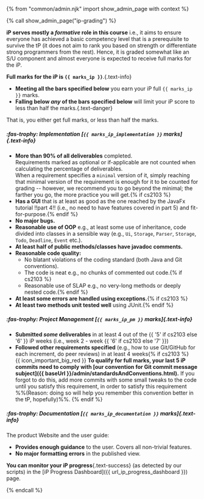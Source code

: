 {% from "common/admin.njk" import show_admin_page with context %}

{% call show_admin_page("ip-grading") %}
<div id="main">

<div id="title">

</div>
<div id="body">

**iP serves mostly a _formative_ role in this course** i.e., it aims to ensure everyone has achieved a basic competency level that is a prerequisite to survive the tP (it does not aim to rank you based on strength or differentiate strong programmers from the rest). Hence, it is graded somewhat like an S/U component and almost everyone is expected to receive full marks for the iP.

****Full marks for the iP is `{{ marks_ip }}`****.{.text-info}

* **Meeting all the bars specified below** you earn your iP full  `{{ marks_ip }}` marks.
* **Falling below _any_ of the bars specified below** will limit your iP score to less than half the marks.{.text-danger}

That is, you either get full marks, or less than half the marks.

<box>

##### :fas-trophy: Implementation [`{{ marks_ip_implementation }}` marks]{.text-info}

* **More than 90% of all deliverables** completed.<br>
    Requirements marked as <span class="badge rounded-pill bg-secondary">optional</span> or <span class="badge rounded-pill bg-secondary">if-applicable</span> are not counted when calculating the percentage of deliverables.<br>
    When a requirement specifies a `minimal` version of it, simply reaching that minimal version of the requirement is enough for it to be counted for grading -- however, we recommend you to go beyond the minimal; the farther you go, the more practice you will get.{% if cs2103 %}
* **Has a GUI** that is at least as good as the one reached by the JavaFx tutorial !!part 4!! (i.e., no need to have features covered in part 5) and <tooltip content="i.e., a user can use the chatbot via the GUI">fit-for-purpose</tooltip>.{% endif %}
* **No major bugs.**
* **Reasonable use of OOP** e.g., at least some use of inheritance, code divided into classes in a sensible way (e.g., `Ui`, `Storage`, `Parser`, `Storage`, `Todo`, `Deadline`, `Event` etc.).
* **At least half of public methods/classes have javadoc comments.**
* **Reasonable code quality:**
  * No blatant violations of the coding standard (both Java and Git conventions).
  * The code is neat e.g., no chunks of commented out code.{% if cs2103 %}
  * Reasonable use of SLAP e.g., no very-long methods or deeply nested code.{% endif %}
* **At least some errors are handled using exceptions.**{% if cs2103 %}
* **At least two methods unit tested well** using JUnit.{% endif %}
</box>
<div tags="m--cs2103 m--cs2113">
<box>

##### :fas-trophy: Project Management [`{{ marks_ip_pm }}` marks]{.text-info}

* **Submitted _some_ deliverables** in at least 4 out of the {{ '5' if cs2103 else '6' }} iP weeks (i.e., week 2 - week {{ '6' if cs2103 else '7' }})
* **Followed other requirements specified** (e.g., how to use Git/GitHub for each increment, do peer reviews) in at least 4 weeks{% if cs2103 %}<br>
  {{ icon_important_big_red }} **To qualify for full marks, your last 5 iP commits need to comply with [our convention for Git commit message subject]({{ baseUrl }}/admin/standardsAndConventions.html).** If you forgot to do this, add more commits with some small tweaks to the code until you satisfy this requirement, in order to satisfy this requirement %%(Reason: doing so will help you remember this convention better in the tP, hopefully)%%. {% endif %}
</box>
<box>

##### :fas-trophy: Documentation [`{{ marks_ip_documentation }}` marks]{.text-info}

The product Website and the user guide:

* **Provides enough guidance** to the user. Covers all non-trivial features.
* **No major formatting errors** in the published view.
</box>
</div>

<box type="tip" seamless>

**You can monitor your iP progress**{.text-success} (as detected by our scripts) in the [iP Progress Dashboard]({{ url_ip_progress_dashboard }}) page.
</box>

</div>
</div>

{% endcall %}
